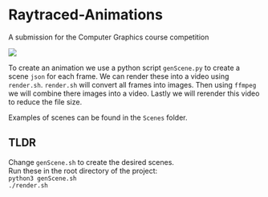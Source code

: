 # Raytraced-Animations
A submission for the Computer Graphics course competition

[![](http://img.youtube.com/vi/-m9zLEQgo_c/0.jpg)](http://www.youtube.com/watch?v=-m9zLEQgo_c "")

To create an animation we use a python script `genScene.py` to create a scene `json` for each frame. We can render these into a video using `render.sh`. `render.sh` will convert all frames into images. Then using `ffmpeg` we will combine there images into a video. Lastly we will rerender this video to reduce the file size.

Examples of scenes can be found in the `Scenes` folder.

## TLDR
Change `genScene.sh` to create the desired scenes. \
Run these in the root directory of the project: \
`python3 genScene.sh` \
`./render.sh`
